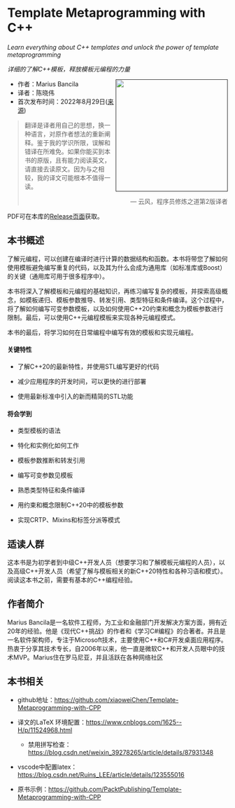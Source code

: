 # Template Metaprogramming with C++  

*Learn everything about C++ templates and unlock the power of template metaprogramming*

*详细的了解C++模板，释放模板元编程的力量*

 <a href=""><img src="cover.jpg" height="256px" align="right"></a>

* 作者：Marius Bancila   
* 译者：陈晓伟
* 首次发布时间：2022年8月29日([来源](https://www.amazon.sg/Template-Metaprogramming-template-metaprogramming-efficient/dp/1803243457/ref=sr_1_1?keywords=Template+Metaprogramming+with+C%2B%2B&qid=1671973833&sr=8-1))

> 翻译是译者用自己的思想，换一种语言，对原作者想法的重新阐释。鉴于我的学识所限，误解和错译在所难免。如果你能买到本书的原版，且有能力阅读英文，请直接去读原文。因为与之相较，我的译文可能根本不值得一读。
>
> <p align="right"> — 云风，程序员修炼之道第2版译者</p>

PDF可在本库的[Release页面](https://github.com/glatavento/Template-Metaprogramming-with-CPP/releases)获取。

## 本书概述

了解元编程，可以创建在编译时进行计算的数据结构和函数。本书将带您了解如何使用模板避免编写重复的代码，以及其为什么会成为通用库（如标准库或Boost）的关键（通用库可用于很多程序中）。

本书将深入了解模板和元编程的基础知识，再练习编写复杂的模板，并探索高级概念，如模板递归、模板参数推导、转发引用、类型特征和条件编译。这个过程中，将了解如何编写可变参数模板，以及如何使用C++20约束和概念为模板参数进行限制。最后，可以使用C++元编程模板来实现各种元编程模式。

本书的最后，将学习如何在日常编程中编写有效的模板和实现元编程。

#### 关键特性

- 了解C++20的最新特性，并使用STL编写更好的代码

- 减少应用程序的开发时间，可以更快的进行部署
- 使用最新标准中引入的新而精简的STL功能

#### 将会学到

- 类型模板的语法

- 特化和实例化如何工作

- 模板参数推断和转发引用

- 编写可变参数见模板

- 熟悉类型特征和条件编译

- 用约束和概念限制C++20中的模板参数

- 实现CRTP、Mixins和标签分派等模式

  

## 适读人群

这本书是为初学者到中级C++开发人员（想要学习和了解模板元编程的人员），以及高级C++开发人员（希望了解与模板相关的新C++20特性和各种习语和模式）。阅读这本书之前，需要有基本的C++编程经验。



## 作者简介

Marius Bancila是一名软件工程师，为工业和金融部门开发解决方案方面，拥有近20年的经验。他是《现代C++挑战》的作者和《学习C\#编程》的合著者。并且是一名软件架构师，专注于Microsoft技术，主要使用C++和C\#开发桌面应用程序。热衷于分享其技术专长，自2006年以来，他一直是微软C++和开发人员眼中的技术MVP。Marius住在罗马尼亚，并且活跃在各种网络社区



## 本书相关

* github地址：https://github.com/xiaoweiChen/Template-Metaprogramming-with-CPP
* 译文的LaTeX 环境配置：https://www.cnblogs.com/1625--H/p/11524968.html 
  * 禁用拼写检查：https://blog.csdn.net/weixin_39278265/article/details/87931348

* vscode中配置latex：https://blog.csdn.net/Ruins_LEE/article/details/123555016
* 原书示例：https://github.com/PacktPublishing/Template-Metaprogramming-with-CPP

